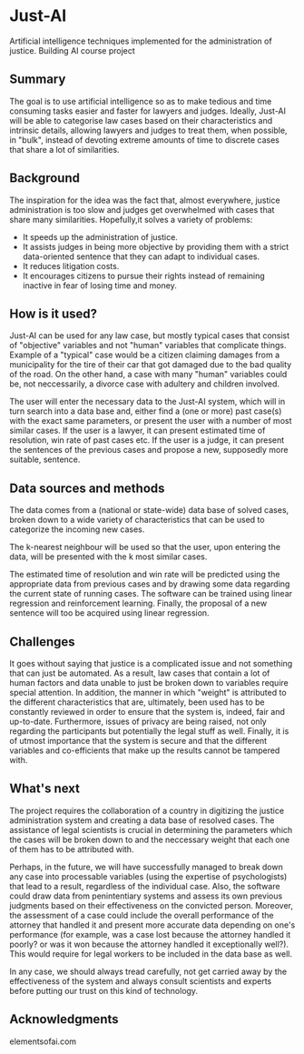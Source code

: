 # Just-AI
Artificial intelligence techniques implemented for the administration of justice. Building AI course project

## Summary

The goal is to use artificial intelligence so as to make tedious and time consuming tasks easier and faster for lawyers and
judges. Ideally, Just-AI will be able to categorise law cases based on their characteristics and intrinsic details, allowing
lawyers and judges to treat them, when possible, in "bulk", instead of devoting extreme amounts of time to discrete cases that
share a lot of similarities.

## Background

The inspiration for the idea was the fact that, almost everywhere, justice administration is too slow and judges get overwhelmed
with cases that share many similarities. Hopefully,it solves a variety of problems:
* It speeds up the administration of justice.
* It assists judges in being more objective by providing them with a strict data-oriented sentence that they can adapt to individual cases.
* It reduces litigation costs.
* It encourages citizens to pursue their rights instead of remaining inactive in fear of losing time and money.

## How is it used?

Just-AI can be used for any law case, but mostly typical cases that consist of "objective" variables and not "human" variables
that complicate things. Example of a "typical" case would be a citizen claiming damages from a municipality for the tire of their
car that got damaged due to the bad quality of the road. On the other hand, a case with many "human" variables could be, not
neccessarily, a divorce case with adultery and children involved.

The user will enter the necessary data to the Just-AI system, which will in turn search into a data base and, either find a (one
or more) past case(s) with the exact same parameters, or present the user with a number of most similar cases. If the user is a
lawyer, it can present estimated time of resolution, win rate of past cases etc. If the user is a judge, it can present the
sentences of the previous cases and propose a new, supposedly more suitable, sentence.

## Data sources and methods

The data comes from a (national or state-wide) data base of solved cases, broken down to a wide variety of characteristics that
can be used to categorize the incoming new cases.

The k-nearest neighbour will be used so that the user, upon entering the data, will be presented with the k most similar cases. 

The estimated time of resolution and win rate will be predicted using the appropriate data from previous cases and by
drawing some data regarding the current state of running cases. The software can be trained using linear regression and
reinforcement learning. Finally, the proposal of a new sentence will too be acquired using linear regression.

## Challenges

It goes without saying that justice is a complicated issue and not something that can just be automated. As a result, law cases
that contain a lot of human factors and data unable to just be broken down to variables require special attention. In addition,
the manner in which "weight" is attributed to the different characteristics that are, ultimately, been used has to be constantly
reviewed in order to ensure that the system is, indeed, fair and up-to-date. Furthermore, issues of privacy are being raised, not
only regarding the participants but potentially the legal stuff as well. Finally, it is of utmost importance that the system
is secure and that the different variables and co-efficients that make up the results cannot be tampered with.

## What's next

The project requires the collaboration of a country in digitizing the justice administration system and creating a data base of
resolved cases. The assistance of legal scientists is crucial in determining the parameters which the cases will be broken down to
and the neccessary weight that each one of them has to be attributed with.

Perhaps, in the future, we will have successfully managed to break down any case into processable variables (using the expertise
of psychologists) that lead to a result, regardless of the individual case. Also, the software could draw data from penintentiary
systems and assess its own previous judgments based on their effectiveness on the convicted person. Moreover, the assessment of a
case could include the overall performance of the attorney that handled it and present more accurate data depending on one's
performance (for example, was a case lost because the attorney handled it poorly? or was it won because the attorney handled it
exceptionally well?). This would require for legal workers to be included in the data base as well.

In any case, we should always tread carefully, not get carried away by the effectiveness of the system and always consult
scientists and experts before putting our trust on this kind of technology.

## Acknowledgments

elementsofai.com
